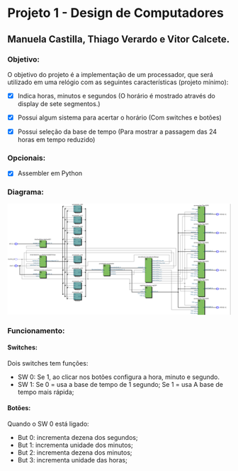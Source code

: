 # Projeto 1 - Design de Computadores
## Manuela Castilla, Thiago Verardo e Vitor Calcete.


### Objetivo:
O objetivo do projeto é a implementação de um processador, que será utilizado em uma relógio com as seguintes características (projeto mínimo):

- [x] Indica horas, minutos e segundos
 (O horário é mostrado através do display de sete segmentos.)

- [x] Possui algum sistema para acertar o horário
 (Com switches e botões)

- [x] Possui seleção da base de tempo
 (Para mostrar a passagem das 24 horas em tempo reduzido)
 
 ### Opcionais:

- [x] Assembler em Python

### Diagrama:
<p align="center">
  <img src = "entrega/Diagrama.png" width="1000" title="RTL viewer">
</p>

### Funcionamento:

#### Switches:
Dois switches tem funções:

<ul>
  <li>SW 0: Se 1, ao clicar nos botões configura a hora, minuto e segundo.</li>
  <li>SW 1: Se 0 = usa a base de tempo de 1 segundo; Se 1 = usa A base de tempo mais rápida;</li>
</ul>

#### Botões:

Quando o SW 0 está ligado:

<ul>
  <li>But 0: incrementa dezena dos segundos;</li>
  <li>But 1: incrementa unidade dos minutos;</li>
  <li>But 2: incrementa dezena dos minutos;</li>
  <li>But 3: incrementa unidade das horas;</li>
</ul>
